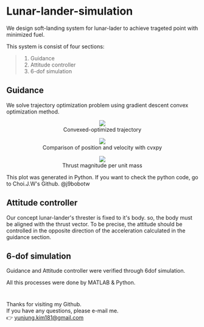 # Lunar-lander-simulation

We design soft-landing system for lunar-lader to achieve trageted point with minimized fuel.

This system is consist of four sections:

>1. Guidance
>2. Attitude controller
>3. 6-dof simulation

## Guidance
We solve trajectory optimization problem using gradient descent convex optimization method.

<p align="center">
  <img src="https://user-images.githubusercontent.com/52774019/176707984-337374f8-72ea-47f7-8311-5c2f4c63dfef.png" /><br>
  Convexed-optimized trajectory<br></p> 
<p align="center">
  <img src="https://user-images.githubusercontent.com/52774019/176713087-6f43fd3c-372d-4d3a-a4a8-dd3d009c8416.png" /><br>
  Comparison of position and velocity with cvxpy<br></p> 
<p align="center">  
  <img src="https://user-images.githubusercontent.com/52774019/176713255-9b1cc19d-c9fe-4a32-830b-cdd55427347f.png" /><br>
  Thrust magnitude per unit mass<br></p> 

This plot was generated in Python. If you want to check the python code, go to Choi.J.W's Github. @j9bobotw 

## Attitude controller
Our concept lunar-lander's threster is fixed to it's body. so, the body must be aligned with the thrust vector.
To be precise, the attitude should be controlled in the opposite direction of the acceleration calculated in the guidance section.

## 6-dof simulation
Guidance and Attitude controller were verified through 6dof simulation.

All this processes were done by MATLAB & Python.

#
Thanks for visiting my Github.<br>
If you have any questions, please e-mail me.  
:point_right: yunjung.kim181@gmail.com
